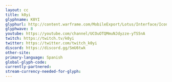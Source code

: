 ```yaml
---
layout: cc
title: k0yi 
glyphname: K0YI
glyphurl: http://content.warframe.com/MobileExport/Lotus/Interface/Icons/Player/ContentCreators/K0yi.png
glyphwave: 8
youtube: https://youtube.com/channel/UCOuOTQMmuNJdyzze-yTS5nA
twitch: https://twitch.tv/k0yi
twitter: https://twitter.com/twitch_k0yi
discord: https://discord.gg/SmU6twk
other-site: 
primary-language: Spanish
global-glyph-code: 
currently-partnered: 
stream-currency-needed-for-glyph: 
---
```


